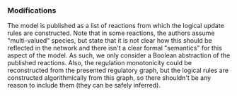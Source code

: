 ### Modifications

The model is published as a list of reactions from which the logical update rules are constructed. Note that in some reactions, the authors assume "multi-valued" species, but state that it is not clear how this should be reflected in the network and there isn't a clear formal "semantics" for this aspect of the model. As such, we only consider a Boolean abstraction of the published reactions. Also, the regulation monotonicity could be reconstructed from the presented regulatory graph, but the logical rules are constructed algorithmically from this graph, so there shouldn't be any reason to include them (they can be safely inferred).